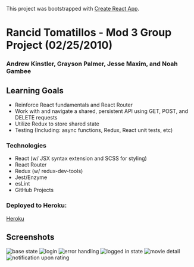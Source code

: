 This project was bootstrapped with [Create React App](https://github.com/facebook/create-react-app).

# Rancid Tomatillos - Mod 3 Group Project (02/25/2010)
### Andrew Kinstler, Grayson Palmer, Jesse Maxim, and Noah Gambee

## Learning Goals
- Reinforce React fundamentals and React Router
- Work with and navigate a shared, persistent API using GET, POST, and DELETE requests
- Utilize Redux to store shared state 
- Testing (Including: async functions, Redux, React unit tests, etc)

### Technologies 
- React (w/ JSX syntax extension and SCSS for styling)
- React Router
- Redux (w/ redux-dev-tools)
- Jest/Enzyme 
- esLint
- GitHub Projects

### Deployed to Heroku:
[Heroku](https://rancid-tomatillos-1909.herokuapp.com/)

## Screenshots 
![base state](https://user-images.githubusercontent.com/45186438/75292861-f6226800-581c-11ea-8ac3-30fdd1e390b7.png)
![login](https://user-images.githubusercontent.com/45186438/75292860-f589d180-581c-11ea-98c9-e0057fdd6bf0.png)
![error handling](https://user-images.githubusercontent.com/45186438/75293384-f66f3300-581d-11ea-9b86-2be4becb0646.png)
![logged in state](https://user-images.githubusercontent.com/45186438/75292823-e571f200-581c-11ea-9ce5-287062977d8d.png)
![movie detail](https://user-images.githubusercontent.com/45186438/75292843-ec006980-581c-11ea-84e1-a42314f3d113.png)
![notification upon rating](https://user-images.githubusercontent.com/45186438/75292854-f0c51d80-581c-11ea-8c0c-1eb26b4eb734.png)











